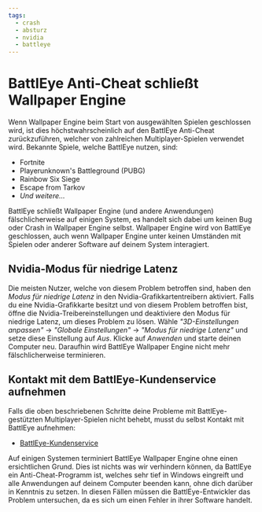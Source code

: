 ```yaml
---
tags:
  - crash
  - absturz
  - nvidia
  - battleye
---
```


# BattlEye Anti-Cheat schließt Wallpaper Engine
Wenn Wallpaper Engine beim Start von ausgewählten Spielen geschlossen wird, ist dies höchstwahrscheinlich auf den BattlEye Anti-Cheat zurückzuführen, welcher von zahlreichen Multiplayer-Spielen verwendet wird. Bekannte Spiele, welche BattlEye nutzen, sind:

* Fortnite
* Playerunknown's Battleground (PUBG)
* Rainbow Six Siege
* Escape from Tarkov
* *Und weitere...*

BattlEye schließt Wallpaper Engine (und andere Anwendungen) fälschlicherweise auf einigen System, es handelt sich dabei um keinen Bug oder Crash in Wallpaper Engine selbst. Wallpaper Engine wird von BattlEye geschlossen, auch wenn Wallpaper Engine unter keinen Umständen mit Spielen oder anderer Software auf deinem System interagiert.

## Nvidia-Modus für niedrige Latenz
Die meisten Nutzer, welche von diesem Problem betroffen sind, haben den *Modus für niedrige Latenz* in den Nvidia-Grafikkartentreibern aktiviert. Falls du eine Nvidia-Grafikkarte besitzt und von diesem Problem betroffen bist, öffne die Nvidia-Treibereinstellungen und deaktiviere den Modus für niedrige Latenz, um dieses Problem zu lösen. Wähle *"3D-Einstellungen anpassen"* -> *"Globale Einstellungen"* -> *"Modus für niedrige Latenz"* und setze diese Einstellung auf *Aus*. Klicke auf *Anwenden* und starte deinen Computer neu. Daraufhin wird BattlEye Wallpaper Engine nicht mehr fälschlicherweise terminieren.

## Kontakt mit dem BattlEye-Kundenservice aufnehmen
Falls die oben beschriebenen Schritte deine Probleme mit BattlEye-gestützten Multiplayer-Spielen nicht behebt, musst du selbst Kontakt mit BattlEye aufnehmen:

* [BattlEye-Kundenservice](https://www.battleye.com/contact/)

Auf einigen Systemen terminiert BattlEye Wallpaper Engine ohne einen ersichtlichen Grund. Dies ist nichts was wir verhindern können, da BattlEye ein Anti-Cheat-Programm ist, welches sehr tief in Windows eingreift und alle Anwendungen auf deinem Computer beenden kann, ohne dich darüber in Kenntnis zu setzen. In diesen Fällen müssen die BattlEye-Entwickler das Problem untersuchen, da es sich um einen Fehler in ihrer Software handelt.
